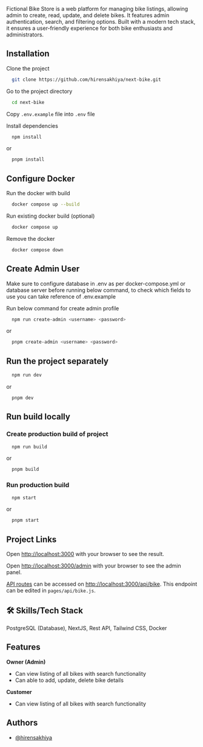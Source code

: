 Fictional Bike Store is a web platform for managing bike listings, allowing admin to create, read, update, and delete bikes. It features admin authentication, search, and filtering options. Built with a modern tech stack, it ensures a user-friendly experience for both bike enthusiasts and administrators.

## Installation

Clone the project

```bash
  git clone https://github.com/hirensakhiya/next-bike.git
```

Go to the project directory

```bash
  cd next-bike
```

Copy ```.env.example``` file into ```.env``` file

Install dependencies

```bash
  npm install
```

or

```bash
  pnpm install
```

## Configure Docker

Run the docker with build

```bash
  docker compose up --build
```
Run existing docker build (optional)

```bash
  docker compose up
```

Remove the docker

```bash
  docker compose down
```

## Create Admin User

Make sure to configure database in .env as per docker-compose.yml or database server before running below command, to check which fields to use you can take reference of .env.example

Run below command for create admin profile

```bash
  npm run create-admin <username> <password>
```

or

```bash
  pnpm create-admin <username> <password>
```


## Run the project separately

```bash
  npm run dev
```

or

```bash
  pnpm dev
```

## Run build locally

### Create production build of project

```bash
  npm run build
```

or

```bash
  pnpm build
```

### Run production build

```bash
  npm start
```

or

```bash
  pnpm start
```

## Project Links
Open [http://localhost:3000](http://localhost:3000) with your browser to see the result.

Open [http://localhost:3000/admin](http://localhost:3000/admin) with your browser to see the admin panel.


[API routes](https://nextjs.org/docs/pages/building-your-application/routing/api-routes) can be accessed on [http://localhost:3000/api/bike](http://localhost:3000/api/bike). This endpoint can be edited in `pages/api/bike.js`.


## 🛠 Skills/Tech Stack

PostgreSQL (Database), NextJS, Rest API, Tailwind CSS, Docker

## Features

**Owner (Admin)**

- Can view listing of all bikes with search functionality
- Can able to add, update, delete bike details

**Customer**

- Can view listing of all bikes with search functionality

## Authors

- [@hirensakhiya](https://github.com/hirensakhiya)
